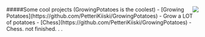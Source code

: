 <img align="right" src="https://github-readme-stats.vercel.app/api/top-langs/?username=PetteriKiiski&layout=compact&langs_count=5" />
#####Some cool projects (GrowingPotatoes is the coolest)
- [Growing Potatoes](https://github.com/PetteriKiiski/GrowingPotatoes) - Grow a LOT of potatoes
- [Chess](https://github.com/PetteriKiiski/GrowingPotatoes) - Chess. not finished. . .
